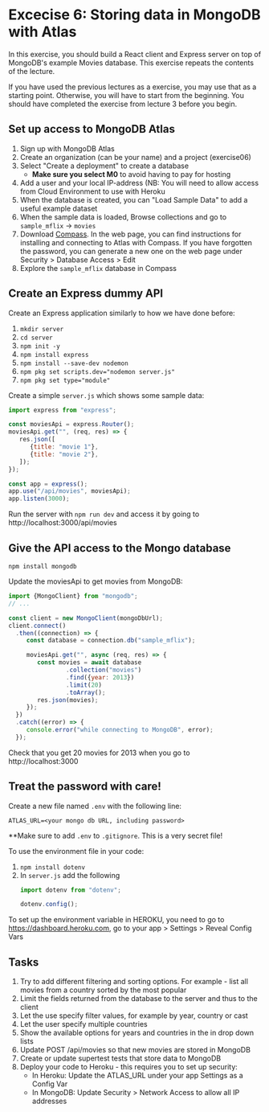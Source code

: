 Excecise 6: Storing data in MongoDB with Atlas
==============================================

In this exercise, you should build a React client and Express server on top of MongoDB's example Movies database. This
exercise repeats the contents of the lecture.

If you have used the previous lectures as a exercise, you may use that as a starting point. Otherwise, you will have to
start from the beginning. You should have completed the exercise from lecture 3 before you begin.

## Set up access to MongoDB Atlas

1. Sign up with MongoDB Atlas
2. Create an organization (can be your name) and a project (exercise06)
3. Select "Create a deployment" to create a database
   * **Make sure you select M0** to avoid having to pay for hosting
4. Add a user and your local IP-address (NB: You will need to allow access from Cloud Environment to use with Heroku
5. When the database is created, you can "Load Sample Data" to add a useful example dataset
6. When the sample data is loaded, Browse collections and go to `sample_mflix` -> `movies`
7. Download [Compass](https://www.mongodb.com/docs/compass/current/). In the web page, you can find instructions for
   installing and connecting to Atlas with Compass. If you have forgotten the password, you can generate a new one on
   the web page under Security > Database Access > Edit
8. Explore the `sample_mflix` database in Compass

## Create an Express dummy API

Create an Express application similarly to how we have done before:

1. `mkdir server`
2. `cd server`
3. `npm init -y`
4. `npm install express`
5. `npm install --save-dev nodemon`
6. `npm pkg set scripts.dev="nodemon server.js"`
7. `npm pkg set type="module"`

Create a simple `server.js` which shows some sample data:

```js
import express from "express";

const moviesApi = express.Router();
moviesApi.get("", (req, res) => {
   res.json([
      {title: "movie 1"},
      {title: "movie 2"},
   ]);
});

const app = express();
app.use("/api/movies", moviesApi);
app.listen(3000);
```

Run the server with `npm run dev` and access it by going to http://localhost:3000/api/movies

## Give the API access to the Mongo database

`npm install mongodb`

Update the moviesApi to get movies from MongoDB:

```js
import {MongoClient} from "mongodb";
// ...

const client = new MongoClient(mongoDbUrl);
client.connect()
  .then((connection) => {
     const database = connection.db("sample_mflix");

     moviesApi.get("", async (req, res) => {
        const movies = await database
                .collection("movies")
                .find({year: 2013})
                .limit(20)
                .toArray();
        res.json(movies);
     });
  })
  .catch((error) => {
     console.error("while connecting to MongoDB", error);
  });
```

Check that you get 20 movies for 2013 when you go to http://localhost:3000

## Treat the password with care!

Create a new file named `.env` with the following line:

```env
ATLAS_URL=<your mongo db URL, including password>
```

**Make sure to add `.env` to `.gitignore`. This is a very secret file!

To use the environment file in your code:

1. `npm install dotenv`
2. In `server.js` add the following
   ```js
   import dotenv from "dotenv";

   dotenv.config();
   ```

To set up the environment variable in HEROKU, you need to go to https://dashboard.heroku.com, go to your app >
Settings > Reveal Config Vars

## Tasks

1. Try to add different filtering and sorting options. For example - list all movies from a country sorted by the most
   popular
2. Limit the fields returned from the database to the server and thus to the client
3. Let the use specify filter values, for example by year, country or cast
4. Let the user specify multiple countries
5. Show the available options for years and countries in the in drop down lists
6. Update POST /api/movies so that new movies are stored in MongoDB
7. Create or update supertest tests that store data to MongoDB
8. Deploy your code to Heroku - this requires you to set up security:
   * In Heroku: Update the ATLAS_URL under your app Settings as a Config Var
   * In MongoDB: Update Security > Network Access to allow all IP addresses

